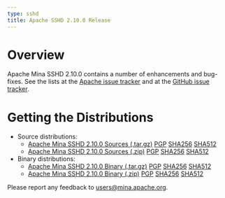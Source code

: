 ```yaml
---
type: sshd
title: Apache SSHD 2.10.0 Release
---
```


# Overview

Apache Mina SSHD 2.10.0 contains a number of enhancements and bug-fixes. See the lists at the
[Apache issue tracker](https://issues.apache.org/jira/secure/ReleaseNote.jspa?projectId=12310849&version=12353091)
and at the [GitHub issue tracker](https://github.com/apache/mina-sshd/issues?q=milestone%3A2.10).

# Getting the Distributions

* Source distributions:
    * [Apache Mina SSHD 2.10.0 Sources (.tar.gz)](https://www.apache.org/dyn/closer.lua/mina/sshd/2.10.0/apache-sshd-2.10.0-src.tar.gz) [PGP](https://www.apache.org/dist/mina/sshd/2.10.0/apache-sshd-2.10.0-src.tar.gz.asc) [SHA256](https://www.apache.org/dist/mina/sshd/2.10.0/apache-sshd-2.10.0-src.tar.gz.sha256) [SHA512](https://www.apache.org/dist/mina/sshd/2.10.0/apache-sshd-2.10.0-src.tar.gz.sha512)
    * [Apache Mina SSHD 2.10.0 Sources (.zip)](https://www.apache.org/dyn/closer.lua/mina/sshd/2.10.0/apache-sshd-2.10.0-src.zip) [PGP](https://www.apache.org/dist/mina/sshd/2.10.0/apache-sshd-2.10.0-src.zip.asc) [SHA256](https://www.apache.org/dist/mina/sshd/2.10.0/apache-sshd-2.10.0-src.zip.sha256) [SHA512](https://www.apache.org/dist/mina/sshd/2.10.0/apache-sshd-2.10.0-src.zip.sha512)
* Binary distributions:
    * [Apache Mina SSHD 2.10.0 Binary (.tar.gz)](https://www.apache.org/dyn/closer.lua/mina/sshd/2.10.0/apache-sshd-2.10.0.tar.gz) [PGP](https://www.apache.org/dist/mina/sshd/2.10.0/apache-sshd-2.10.0.tar.gz.asc) [SHA256](https://www.apache.org/dist/mina/sshd/2.10.0/apache-sshd-2.10.0.tar.gz.sha256) [SHA512](https://www.apache.org/dist/mina/sshd/2.10.0/apache-sshd-2.10.0.tar.gz.sha512)
    * [Apache Mina SSHD 2.10.0 Binary (.zip)](https://www.apache.org/dyn/closer.lua/mina/sshd/2.10.0/apache-sshd-2.10.0.zip) [PGP](https://www.apache.org/dist/mina/sshd/2.10.0/apache-sshd-2.10.0.zip.asc) [SHA256](https://www.apache.org/dist/mina/sshd/2.10.0/apache-sshd-2.10.0.zip.sha256) [SHA512](https://www.apache.org/dist/mina/sshd/2.10.0/apache-sshd-2.10.0.zip.sha512)

Please report any feedback to [users@mina.apache.org](mailto:users@mina.apache.org).
